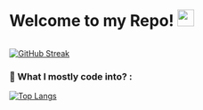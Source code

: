 <h1>
  Welcome to my Repo!
  <img src="https://media.giphy.com/media/hvRJCLFzcasrR4ia7z/giphy.gif" width="30px"/>
</h1>

<div><img src="https://komarev.com/ghpvc/?username=Yash-Bambhroliya&style=flat-square&color=blue" alt=""/>
  </div>

[![GitHub Streak](http://github-readme-streak-stats.herokuapp.com?user=Yash-Bambhroliya&theme=dark&background=000000)](https://git.io/streak-stats)

<!-- [![GitHub Streak](https://streak-stats.demolab.com?user=Yash-Bambhroliya&theme=dark)](https://git.io/streak-stats) -->

### :thinking: What I mostly code into? :
[![Top Langs](https://github-readme-stats.vercel.app/api/top-langs/?username=Chirag-Jani&layout=compact&theme=vision-friendly-dark)](https://github.com/Chirag-Jani/github-readme-stats)
